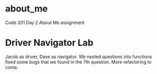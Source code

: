 # about_me
Code 201 Day 2 About Me assignment

# Driver Navigator Lab
Jacob as driver, Dave as navigator. We nested questions into functions fixed some bugs
that we found in the 7th question. More refactoring to come. 
